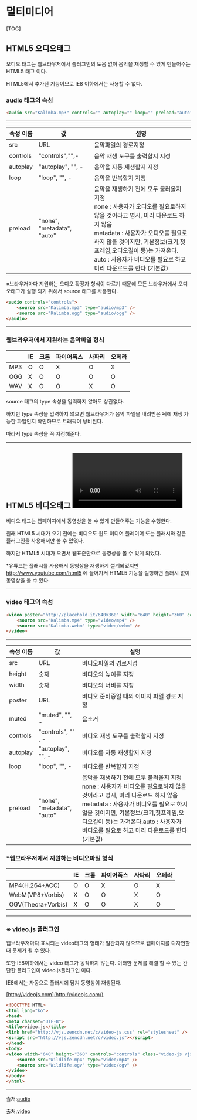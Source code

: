 # 멀티미디어

[TOC]



## HTML5 오디오태그 <audio></audio>



오디오 태그는 웹브라우저에서 플러그인의 도움 없이 음악을 재생할 수 있게 만들어주는 HTML5 태그 이다.

HTML5에서 추가된 기능이므로 IE8 이하에서는 사용할 수 없다.

### audio 태그의 속성

```html
<audio src="Kalimba.mp3" controls="" autoplay="" loop="" preload="auto"></audio>
```

---

| 속성 이름    | 값                          | 설명                                       |
| -------- | -------------------------- | ---------------------------------------- |
| src      | URL                        | 음악파일의 경로지정                               |
| controls | "controls","",-            | 음악 재생 도구를 출력할지 지정                        |
| autoplay | "autoplay", "", -          | 음악을 자동 재생할지 지정                           |
| loop     | "loop", "", -              | 음악을 반복할지 지정                              |
| preload  | "none", "metadata", "auto" | 음악을 재생하기 전에 모두 불러올지 지정<br />none : 사용자가 오디오를 필요로하지 않을 것이라고 명시, 미리 다운로드 하지 않음<br />metadata : 사용자가 오디오를 필요로 하지 않을 것이지만, 기본정보(크기,첫프레임,오디오길이 등)는 가져온다.<br />auto : 사용자가 비디오를 필요로 하고 미리 다운로드를 한다 (기본값) |

※브라우저마다 지원하는 오디오 확장자 형식이 다르기 때문에 모든 브라우저에서 오디오태그가 실행 되기 위해서 source 태그를 사용한다.

```html
<audio controls="controls">
    <source src="Kalimba.mp3" type="audio/mp3" />
    <source src="Kalimba.ogg" type="audio/ogg" />
</audio>
```

---

###  웹브라우저에서 지원하는 음악파일 형식

|      | IE   | 크롬   | 파이어폭스 | 사파리  | 오페라  |
| ---- | ---- | ---- | ----- | ---- | ---- |
| MP3  | O    | O    | X     | O    | X    |
| OGG  | X    | O    | O     | O    | O    |
| WAV  | X    | O    | O     | X    | O    |

source 태그의 type 속성을 입력하지 않아도 상관없다. 

하지만 type 속성을 입력하지 않으면 웹브라우저가 음악 파일을 내려받은 뒤에 재생 가능한 파일인지 확인하므로 트래픽이 낭비된다. 

따라서 type 속성을 꼭 지정해준다.

---

## HTML5 비디오태그 <video></video>

비디오 태그는 웹페이지에서 동영상을 볼 수 있게 만들어주는 기능을 수행한다. 

원래 HTML5 시대가 오기 전에는 비디오도 윈도 미디어 플레이어 또는 플래시와 같은 플러그인을 사용해서만 볼 수 있었다. 

하지만 HTML5 시대가 오면서 웹표준만으로 동영상을 볼 수 있게 되었다.

*유튜브는 플래시를 사용해서 동영상을 재생하게 설계되었지만 http://www.youtube.com/html5  에 들어가서 HTML5 기능을 실행하면 플래시 없이 동영상을 볼 수 있다.

---

### video 태그의 속성

```html
<video poster="http://placehold.it/640x360" width="640" height="360" controls="controls">
    <source src="Kalimba.mp4" type="video/mp4" />
    <source src="Kalimba.webm" type="video/webm" />
</video>
```

---

| 속성 이름    | 값                          | 설명                                       |
| -------- | -------------------------- | ---------------------------------------- |
| src      | URL                        | 비디오파일의 경로지정                              |
| height   | 숫자                         | 비디오의 높이를 지정                              |
| width    | 숫자                         | 비디오의 너비를 지정                              |
| poster   | URL                        | 비디오 준비중일 때의 이미지 파일 경로 지정                 |
| muted    | "muted", "", -             | 음소거                                      |
| controls | "controls", "" , -         | 비디오 재생 도구를 출력할지 지정                       |
| autoplay | "autoplay", "", -          | 비디오를 자동 재생할지 지정                          |
| loop     | "loop", "", -              | 비디오를 반복할지 지정                             |
| preload  | "none", "metadata", "auto" | 음악을 재생하기 전에 모두 불러올지 지정none : 사용자가 비디오를 필요로하지 않을 것이라고 명시, 미리 다운로드 하지 않음metadata : 사용자가 비디오를 필요로 하지 않을 것이지만, 기본정보(크기,첫프레임,오디오길이 등)는 가져온다.auto : 사용자가 비디오를 필요로 하고 미리 다운로드를 한다 (기본값) |

###  *웹브라우저에서 지원하는 비디오파일 형식

|                    | IE   | 크롬   | 파이어폭스 | 사파리  | 오페라  |
| ------------------ | ---- | ---- | ----- | ---- | ---- |
| MP4(H.264+ACC)     | O    | O    | X     | O    | X    |
| WebM(VP8+Vorbis)   | X    | O    | O     | X    | O    |
| OGV(Theora+Vorbis) | X    | O    | O     | X    | O    |

---

### ※ video.js 플러그인

웹브라우저마다 표시되는 video태그의 형태가 일관되지 않으므로 웹페이지를 디자인할 때 문제가 될 수 있다.

또한 IE8이하에서는 video 태그가 동작하지 않는다. 이러한 문제를 해결 할 수 있는 간단한 플러그인이 video.js플러그인 이다.

IE8에서는 자동으로 플래시에 담겨 동영상이 재생된다.

[http://videojs.com](http://videojs.com/)

```html
<!DOCTYPE HTML>
<html lang="ko">
<head>
<meta charset="UTF-8">
<title>video.js</title>
<link href="http://vjs.zencdn.net/c/video-js.css" rel="stylesheet" />
<script src="http://vjs.zencdn.net/c/video.js"></script>
</head>
<body>
<video width="640" height="360" controls="controls" class="video-js vjs-default-skin" data-setup="{}">
    <source src="Wildlife.mp4" type="video/mp4" />
    <source src="Wildlife.ogv" type="video/ogv" />
</video>
</body>
</html>

```

---

출처:[audio](http://dolly77.tistory.com/30?category=411861)

출처:[video](http://dolly77.tistory.com/29)

